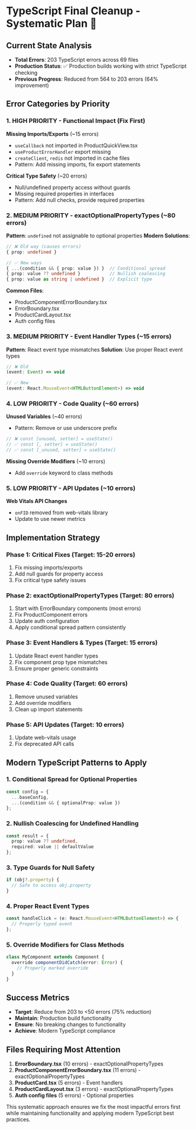 # TypeScript Final Cleanup - Systematic Plan 🎯

## Current State Analysis
- **Total Errors**: 203 TypeScript errors across 69 files
- **Production Status**: ✅ Production builds working with strict TypeScript checking
- **Previous Progress**: Reduced from 564 to 203 errors (64% improvement)

## Error Categories by Priority

### 1. HIGH PRIORITY - Functional Impact (Fix First)
**Missing Imports/Exports** (~15 errors)
- `useCallback` not imported in ProductQuickView.tsx
- `useProductErrorHandler` export missing
- `createClient`, `redis` not imported in cache files
- Pattern: Add missing imports, fix export statements

**Critical Type Safety** (~20 errors)
- Null/undefined property access without guards
- Missing required properties in interfaces
- Pattern: Add null checks, provide required properties

### 2. MEDIUM PRIORITY - exactOptionalPropertyTypes (~80 errors)
**Pattern**: `undefined` not assignable to optional properties
**Modern Solutions**:
```typescript
// ❌ Old way (causes errors)
{ prop: undefined }

// ✅ New ways
{ ...(condition && { prop: value }) }  // Conditional spread
{ prop: value ?? undefined }           // Nullish coalescing
{ prop: value as string | undefined }  // Explicit type
```

**Common Files**:
- ProductComponentErrorBoundary.tsx
- ErrorBoundary.tsx
- ProductCardLayout.tsx
- Auth config files

### 3. MEDIUM PRIORITY - Event Handler Types (~15 errors)
**Pattern**: React event type mismatches
**Solution**: Use proper React event types
```typescript
// ❌ Old
(event: Event) => void

// ✅ New
(event: React.MouseEvent<HTMLButtonElement>) => void
```

### 4. LOW PRIORITY - Code Quality (~60 errors)
**Unused Variables** (~40 errors)
- Pattern: Remove or use underscore prefix
```typescript
// ❌ const [unused, setter] = useState()
// ✅ const [, setter] = useState()
// ✅ const [_unused, setter] = useState()
```

**Missing Override Modifiers** (~10 errors)
- Add `override` keyword to class methods

### 5. LOW PRIORITY - API Updates (~10 errors)
**Web Vitals API Changes**
- `onFID` removed from web-vitals library
- Update to use newer metrics

## Implementation Strategy

### Phase 1: Critical Fixes (Target: 15-20 errors)
1. Fix missing imports/exports
2. Add null guards for property access
3. Fix critical type safety issues

### Phase 2: exactOptionalPropertyTypes (Target: 80 errors)
1. Start with ErrorBoundary components (most errors)
2. Fix ProductComponent errors
3. Update auth configuration
4. Apply conditional spread pattern consistently

### Phase 3: Event Handlers & Types (Target: 15 errors)
1. Update React event handler types
2. Fix component prop type mismatches
3. Ensure proper generic constraints

### Phase 4: Code Quality (Target: 60 errors)
1. Remove unused variables
2. Add override modifiers
3. Clean up import statements

### Phase 5: API Updates (Target: 10 errors)
1. Update web-vitals usage
2. Fix deprecated API calls

## Modern TypeScript Patterns to Apply

### 1. Conditional Spread for Optional Properties
```typescript
const config = {
  ...baseConfig,
  ...(condition && { optionalProp: value })
};
```

### 2. Nullish Coalescing for Undefined Handling
```typescript
const result = {
  prop: value ?? undefined,
  required: value || defaultValue
};
```

### 3. Type Guards for Null Safety
```typescript
if (obj?.property) {
  // Safe to access obj.property
}
```

### 4. Proper React Event Types
```typescript
const handleClick = (e: React.MouseEvent<HTMLButtonElement>) => {
  // Properly typed event
};
```

### 5. Override Modifiers for Class Methods
```typescript
class MyComponent extends Component {
  override componentDidCatch(error: Error) {
    // Properly marked override
  }
}
```

## Success Metrics
- **Target**: Reduce from 203 to <50 errors (75% reduction)
- **Maintain**: Production build functionality
- **Ensure**: No breaking changes to functionality
- **Achieve**: Modern TypeScript compliance

## Files Requiring Most Attention
1. **ErrorBoundary.tsx** (10 errors) - exactOptionalPropertyTypes
2. **ProductComponentErrorBoundary.tsx** (11 errors) - exactOptionalPropertyTypes
3. **ProductCard.tsx** (5 errors) - Event handlers
4. **ProductCardLayout.tsx** (3 errors) - exactOptionalPropertyTypes
5. **Auth config files** (5 errors) - Optional properties

This systematic approach ensures we fix the most impactful errors first while maintaining functionality and applying modern TypeScript best practices.
